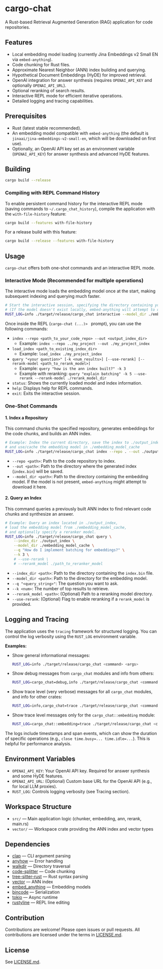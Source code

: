 # cargo-chat

A Rust-based Retrieval Augmented Generation (RAG) application for code repositories.

## Features

*   Local embedding model loading (currently Jina Embeddings v2 Small EN via `embed-anything`).
*   Code chunking for Rust files.
*   Approximate Nearest Neighbor (ANN) index building and querying.
*   Hypothetical Document Embeddings (HyDE) for improved retrieval.
*   OpenAI integration for answer synthesis (requires `OPENAI_API_KEY` and optionally `OPENAI_API_URL`).
*   Optional reranking of search results.
*   Interactive REPL mode for efficient iterative operations.
*   Detailed logging and tracing capabilities.

## Prerequisites

*   Rust (latest stable recommended).
*   An embedding model compatible with `embed-anything` (the default is `jinaai/jina-embeddings-v2-small-en`, which will be downloaded on first use).
*   Optionally, an OpenAI API key set as an environment variable (`OPENAI_API_KEY`) for answer synthesis and advanced HyDE features.

## Building

```bash
cargo build --release
```

### Compiling with REPL Command History

To enable persistent command history for the interactive REPL mode (saving commands to `~/.cargo_chat_history`), compile the application with the `with-file-history` feature:

```bash
cargo build --features with-file-history
```

For a release build with this feature:

```bash
cargo build --release --features with-file-history
```

## Usage

`cargo-chat` offers both one-shot commands and an interactive REPL mode.

### Interactive Mode (Recommended for multiple operations)

The interactive mode loads the embedding model once at the start, making subsequent indexing and querying much faster.

```bash
# Start the interactive session, specifying the directory containing your embedding model
# (If the model doesn't exist locally, embed-anything will attempt to download it here)
RUST_LOG=info ./target/release/cargo_chat interactive --model_dir ./embedding_model_cache
```

Once inside the REPL (`cargo-chat (...)> ` prompt), you can use the following commands:

*   `index --repo <path_to_your_code_repo> --out <output_index_dir>`
    *   Example: `index --repo ../my_project --out ./my_project_index`
*   `load_index <path_to_existing_index_dir>`
    *   Example: `load_index ./my_project_index`
*   `query "<your question>" [-k <num_results>] [--use-rerank] [--rerank-model <path_to_rerank_model>]`
    *   Example: `query "how is the ann index built?" -k 3`
    *   Example with reranking: `query "explain batching" -k 5 --use-rerank --rerank-model ./rerank_model_dir`
*   `status`: Shows the currently loaded model and index information.
*   `help`: Displays help for REPL commands.
*   `exit`: Exits the interactive session.

### One-Shot Commands

#### 1. Index a Repository

This command chunks the specified repository, generates embeddings for the code chunks, and builds an ANN index.

```bash
# Example: Index the current directory, save the index to ./output_index, 
# and use/cache the embedding model in ./embedding_model_cache
RUST_LOG=info ./target/release/cargo_chat index --repo . --out ./output_index --model_dir ./embedding_model_cache
```

*   `--repo <path>`: Path to the code repository to index.
*   `--out <path>`: Path to the directory where the generated index (`index.bin`) will be saved.
*   `--model_dir <path>`: Path to the directory containing the embedding model. If the model is not present, `embed-anything` might attempt to download it here.

#### 2. Query an Index

This command queries a previously built ANN index to find relevant code chunks and synthesize an answer.

```bash
# Example: Query an index located in ./output_index, 
# load the embedding model from ./embedding_model_cache, 
# and optionally specify a reranker model.
RUST_LOG=info ./target/release/cargo_chat query \
    --index_dir ./output_index \
    --model_dir ./embedding_model_cache \
    --q "How do I implement batching for embeddings?" \
    --k 3 \
    # --use-rerank \
    # --rerank_model ./path_to_reranker_model
```

*   `--index_dir <path>`: Path to the directory containing the `index.bin` file.
*   `--model_dir <path>`: Path to the directory for the embedding model.
*   `--q "<query_string>"`: The question you want to ask.
*   `--k <num>`: The number of top results to retrieve.
*   `--rerank_model <path>`: (Optional) Path to a reranking model directory.
*   `--use-rerank`: (Optional) Flag to enable reranking if a `rerank_model` is provided.

## Logging and Tracing

The application uses the `tracing` framework for structured logging. You can control the log verbosity using the `RUST_LOG` environment variable.

**Examples:**

*   Show general informational messages:
    ```bash
    RUST_LOG=info ./target/release/cargo_chat <command> <args>
    ```
*   Show debug messages from `cargo_chat` modules and info from others:
    ```bash
    RUST_LOG=cargo_chat=debug,info ./target/release/cargo_chat <command> <args>
    ```
*   Show trace level (very verbose) messages for all `cargo_chat` modules, and info for other crates:
    ```bash
    RUST_LOG=info,cargo_chat=trace ./target/release/cargo_chat <command> <args>
    ```
*   Show trace level messages only for the `cargo_chat::embedding` module:
    ```bash
    RUST_LOG=cargo_chat::embedding=trace ./target/release/cargo_chat <command> <args>
    ```

The logs include timestamps and span events, which can show the duration of specific operations (e.g., `close time.busy=... time.idle=...`). This is helpful for performance analysis.

## Environment Variables

*   `OPENAI_API_KEY`: Your OpenAI API key. Required for answer synthesis and some HyDE features.
*   `OPENAI_API_URL`: (Optional) Custom base URL for the OpenAI API (e.g., for local LLM proxies).
*   `RUST_LOG`: Controls logging verbosity (see Tracing section).

## Workspace Structure

- `src/` — Main application logic (chunker, embedding, ann, rerank, main.rs)
- `vector/` — Workspace crate providing the ANN index and vector types

## Dependencies
- [clap] — CLI argument parsing
- [anyhow] — Error handling
- [walkdir] — Directory traversal
- [code-splitter] — Code chunking
- [tree-sitter-rust] — Rust syntax parsing
- [vector] — ANN index
- [embed_anything] — Embedding models
- [bincode] — Serialization
- [tokio] — Async runtime
- [rustyline] — REPL line editing

## Contribution
Contributions are welcome! Please open issues or pull requests. All contributions are licensed under the terms in [LICENSE.md].

## License
See [LICENSE.md].

[clap]: https://crates.io/crates/clap
[anyhow]: https://crates.io/crates/anyhow
[walkdir]: https://crates.io/crates/walkdir
[code-splitter]: https://crates.io/crates/code-splitter
[tree-sitter-rust]: https://crates.io/crates/tree-sitter-rust
[vector]: https://crates.io/crates/vector
[embed_anything]: https://crates.io/crates/embed_anything
[bincode]: https://crates.io/crates/bincode
[tokio]: https://crates.io/crates/tokio
[rustyline]: https://crates.io/crates/rustyline
[LICENSE.md]: ./LICENSE.md 